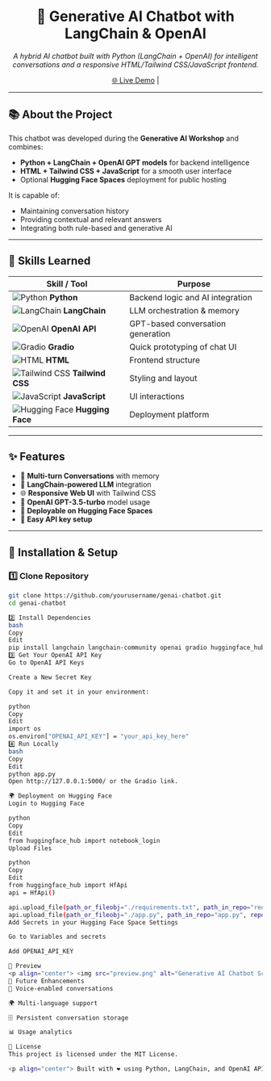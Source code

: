 <h1 align="center">🤖 Generative AI Chatbot with LangChain & OpenAI</h1>

<p align="center">
  <i>A hybrid AI chatbot built with Python (LangChain + OpenAI) for intelligent conversations and a responsive HTML/Tailwind CSS/JavaScript frontend.</i>
</p>

<p align="center">
  <a href="https://shreeraksha.ccbp.tech/" target="_blank">🌐 Live Demo</a> |
 
</p>

---

## 📚 About the Project

This chatbot was developed during the **Generative AI Workshop** and combines:
- **Python + LangChain + OpenAI GPT models** for backend intelligence
- **HTML + Tailwind CSS + JavaScript** for a smooth user interface
- Optional **Hugging Face Spaces** deployment for public hosting

It is capable of:
- Maintaining conversation history
- Providing contextual and relevant answers
- Integrating both rule-based and generative AI

---

## 🧠 Skills Learned

| Skill / Tool | Purpose |
|--------------|---------|
| ![Python](https://img.shields.io/badge/Python-3776AB?logo=python&logoColor=white) **Python** | Backend logic and AI integration |
| ![LangChain](https://img.shields.io/badge/LangChain-black?logo=chainlink&logoColor=white) **LangChain** | LLM orchestration & memory |
| ![OpenAI](https://img.shields.io/badge/OpenAI-412991?logo=openai&logoColor=white) **OpenAI API** | GPT-based conversation generation |
| ![Gradio](https://img.shields.io/badge/Gradio-orange?logo=python&logoColor=white) **Gradio** | Quick prototyping of chat UI |
| ![HTML](https://img.shields.io/badge/HTML5-E34F26?logo=html5&logoColor=white) **HTML** | Frontend structure |
| ![Tailwind CSS](https://img.shields.io/badge/Tailwind_CSS-38B2AC?logo=tailwind-css&logoColor=white) **Tailwind CSS** | Styling and layout |
| ![JavaScript](https://img.shields.io/badge/JavaScript-F7DF1E?logo=javascript&logoColor=black) **JavaScript** | UI interactions |
| ![Hugging Face](https://img.shields.io/badge/HuggingFace-yellow?logo=huggingface&logoColor=black) **Hugging Face** | Deployment platform |

---

## ✨ Features

- 💬 **Multi-turn Conversations** with memory
- 🤖 **LangChain-powered LLM** integration
- 🌐 **Responsive Web UI** with Tailwind CSS
- 📜 **OpenAI GPT-3.5-turbo** model usage
- 🚀 **Deployable on Hugging Face Spaces**
- 🔌 **Easy API key setup**

---

## 🚀 Installation & Setup

### 1️⃣ Clone Repository
```bash
git clone https://github.com/yourusername/genai-chatbot.git
cd genai-chatbot

2️⃣ Install Dependencies
bash
Copy
Edit
pip install langchain langchain-community openai gradio huggingface_hub
3️⃣ Get Your OpenAI API Key
Go to OpenAI API Keys

Create a New Secret Key

Copy it and set it in your environment:

python
Copy
Edit
import os
os.environ["OPENAI_API_KEY"] = "your_api_key_here"
4️⃣ Run Locally
bash
Copy
Edit
python app.py
Open http://127.0.0.1:5000/ or the Gradio link.

🌍 Deployment on Hugging Face
Login to Hugging Face

python
Copy
Edit
from huggingface_hub import notebook_login
Upload Files

python
Copy
Edit
from huggingface_hub import HfApi
api = HfApi()

api.upload_file(path_or_fileobj="./requirements.txt", path_in_repo="requirements.txt", repo_id="YourRepo", repo_type="space")
api.upload_file(path_or_fileobj="./app.py", path_in_repo="app.py", repo_id="YourRepo", repo_type="space")
Add Secrets in your Hugging Face Space Settings

Go to Variables and secrets

Add OPENAI_API_KEY

📸 Preview
<p align="center"> <img src="preview.png" alt="Generative AI Chatbot Screenshot" width="80%"> </p>
🔮 Future Enhancements
🎤 Voice-enabled conversations

🌍 Multi-language support

🗄 Persistent conversation storage

📊 Usage analytics

📜 License
This project is licensed under the MIT License.

<p align="center"> Built with ❤️ using Python, LangChain, and OpenAI API </p>

